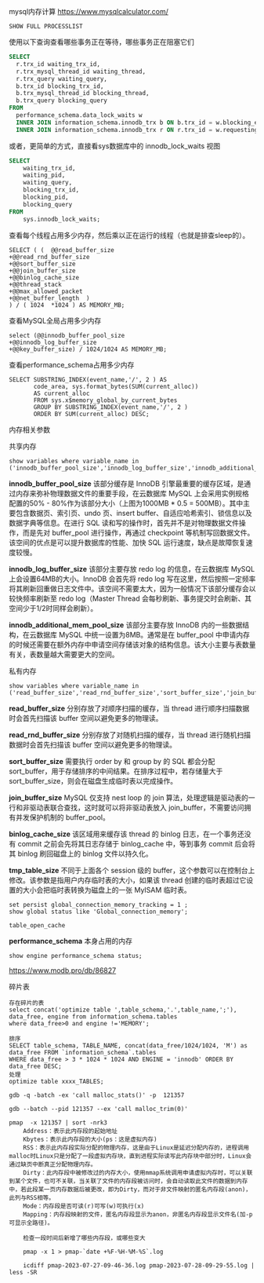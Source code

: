 mysql内存计算 https://www.mysqlcalculator.com/

```
SHOW FULL PROCESSLIST

```

使用以下查询查看哪些事务正在等待，哪些事务正在阻塞它们

```sql
SELECT 
  r.trx_id waiting_trx_id, 
  r.trx_mysql_thread_id waiting_thread, 
  r.trx_query waiting_query, 
  b.trx_id blocking_trx_id, 
  b.trx_mysql_thread_id blocking_thread, 
  b.trx_query blocking_query 
FROM 
  performance_schema.data_lock_waits w 
  INNER JOIN information_schema.innodb_trx b ON b.trx_id = w.blocking_engine_transaction_id 
  INNER JOIN information_schema.innodb_trx r ON r.trx_id = w.requesting_engine_transaction_id;
```

或者，更简单的方式，直接看sys数据库中的 innodb_lock_waits 视图

```sql
SELECT 
    waiting_trx_id,
    waiting_pid,
    waiting_query,
    blocking_trx_id,
    blocking_pid,
    blocking_query
FROM
    sys.innodb_lock_waits;
```

查看每个线程占用多少内存，然后乘以正在运行的线程（也就是排查sleep的）。

```
SELECT ( (  @@read_buffer_size 
+@@read_rnd_buffer_size 
+@@sort_buffer_size 
+@@join_buffer_size 
+@@binlog_cache_size 
+@@thread_stack 
+@@max_allowed_packet 
+@@net_buffer_length  )
) / ( 1024  *1024 ) AS MEMORY_MB;
```

查看MySQL全局占用多少内存

```
select (@@innodb_buffer_pool_size
+@@innodb_log_buffer_size
+@@key_buffer_size) / 1024/1024 AS MEMORY_MB;
```

查看performance_schema占用多少内存

```
SELECT SUBSTRING_INDEX(event_name,'/', 2 ) AS
       code_area, sys.format_bytes(SUM(current_alloc))
       AS current_alloc
       FROM sys.x$memory_global_by_current_bytes
       GROUP BY SUBSTRING_INDEX(event_name,'/', 2 )
       ORDER BY SUM(current_alloc) DESC;
```



内存相关参数 

共享内存

```
show variables where variable_name in ('innodb_buffer_pool_size','innodb_log_buffer_size','innodb_additional_mem_pool_size','key_buffer_size');
```



**innodb_buffer_pool_size** 该部分缓存是 InnoDB 引擎最重要的缓存区域，是通过内存来弥补物理数据文件的重要手段，在云数据库 MySQL 上会采用实例规格配置的50% - 80%作为该部分大小（上图为1000MB * 0.5 = 500MB）。其中主要包含数据页、索引页、undo 页、insert buffer、自适应哈希索引、锁信息以及数据字典等信息。在进行 SQL 读和写的操作时，首先并不是对物理数据文件操作，而是先对 buffer_pool 进行操作，再通过 checkpoint 等机制写回数据文件。该空间的优点是可以提升数据库的性能、加快 SQL 运行速度，缺点是故障恢复速度较慢。

**innodb_log_buffer_size** 该部分主要存放 redo log 的信息，在云数据库 MySQL 上会设置64MB的大小。InnoDB 会首先将 redo log 写在这里，然后按照一定频率将其刷新回重做日志文件中。该空间不需要太大，因为一般情况下该部分缓存会以较快频率刷新至 redo log（Master Thread 会每秒刷新、事务提交时会刷新、其空间少于1/2时同样会刷新）。

**innodb_additional_mem_pool_size** 该部分主要存放 InnoDB 内的一些数据结构，在云数据库 MySQL 中统一设置为8MB。通常是在 buffer_pool 中申请内存的时候还需要在额外内存中申请空间存储该对象的结构信息。该大小主要与表数量有关，表数量越大需要更大的空间。

私有内存

```
show variables where variable_name in ('read_buffer_size','read_rnd_buffer_size','sort_buffer_size','join_buffer_size','binlog_cache_size','tmp_table_size');

```

**read_buffer_size**  分别存放了对顺序扫描的缓存，当 thread 进行顺序扫描数据时会首先扫描该 buffer 空间以避免更多的物理读。

**read_rnd_buffer_size**  分别存放了对随机扫描的缓存，当 thread 进行随机扫描数据时会首先扫描该 buffer 空间以避免更多的物理读。

**sort_buffer_size**  需要执行 order by 和 group by 的 SQL 都会分配 sort_buffer，用于存储排序的中间结果。在排序过程中，若存储量大于 sort_buffer_size，则会在磁盘生成临时表以完成操作。

**join_buffer_size**  MySQL 仅支持 nest loop 的 join 算法，处理逻辑是驱动表的一行和非驱动表联合查找，这时就可以将非驱动表放入 join_buffer，不需要访问拥有并发保护机制的 buffer_pool。

**binlog_cache_size**  该区域用来缓存该 thread 的 binlog 日志，在一个事务还没有 commit 之前会先将其日志存储于 binlog_cache 中，等到事务 commit 后会将其 binlog 刷回磁盘上的 binlog 文件以持久化。

**tmp_table_size**  不同于上面各个 session 级的 buffer，这个参数可以在控制台上修改。该参数是指用户内存临时表的大小，如果该 thread 创建的临时表超过它设置的大小会把临时表转换为磁盘上的一张 MyISAM 临时表。

```
set persist global_connection_memory_tracking = 1 ;
show global status like 'Global_connection_memory';

table_open_cache
```

**performance_schema** 本身占用的内存

```
show engine performance_schema status;
```

https://www.modb.pro/db/86827

碎片表

```
存在碎片的表
select concat('optimize table ',table_schema,'.',table_name,';'), data_free, engine from information_schema.tables 
where data_free>0 and engine !='MEMORY';

排序
SELECT table_schema, TABLE_NAME, concat(data_free/1024/1024, 'M') as data_free FROM `information_schema`.tables
WHERE data_free > 3 * 1024 * 1024 AND ENGINE = 'innodb' ORDER BY data_free DESC;
处理
optimize table xxxx_TABLES;

gdb -q -batch -ex 'call malloc_stats()' -p  121357

gdb --batch --pid 121357 --ex 'call malloc_trim(0)'

pmap  -x 121357 | sort -nrk3
    Address：表示此内存段的起始地址
    Kbytes：表示此内存段的大小(ps：这是虚拟内存)
    RSS：表示此内存段实际分配的物理内存，这是由于Linux是延迟分配内存的，进程调用malloc时Linux只是分配了一段虚拟内存块，直到进程实际读写此内存块中部分时，Linux会通过缺页中断真正分配物理内存。
    Dirty：此内存段中被修改过的内存大小，使用mmap系统调用申请虚拟内存时，可以关联到某个文件，也可不关联，当关联了文件的内存段被访问时，会自动读取此文件的数据到内存中，若此段某一页内存数据后被更改，即为Dirty，而对于非文件映射的匿名内存段(anon)，此列与RSS相等。
    Mode：内存段是否可读(r)可写(w)可执行(x)
    Mapping：内存段映射的文件，匿名内存段显示为anon，非匿名内存段显示文件名(加-p可显示全路径)。
    
    检查一段时间后新增了哪些内存段，或哪些变大
    
    pmap -x 1 > pmap-`date +%F-%H-%M-%S`.log
    
    icdiff pmap-2023-07-27-09-46-36.log pmap-2023-07-28-09-29-55.log | less -SR
```